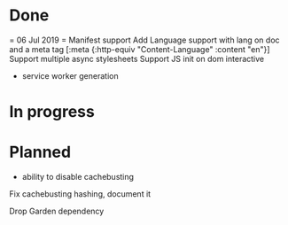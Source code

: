 
# Done

= 06 Jul 2019 =
Manifest support
Add Language support with lang on doc and a meta tag
  [:meta {:http-equiv "Content-Language" :content "en"}]
Support multiple async stylesheets
Support JS init on dom interactive
- service worker generation


# In progress 


# Planned
- ability to disable cachebusting

Fix cachebusting hashing, document it

Drop Garden dependency
